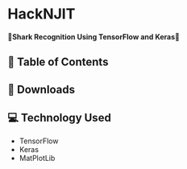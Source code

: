 # HackNJIT
<h4> 🦈Shark Recognition Using TensorFlow and Keras🦈 </h4>



## :scroll: Table of Contents


## :page_facing_up: Downloads

## :computer: Technology Used
<ul >
  <li>TensorFlow</li>
  <li>Keras </li>
  <li>MatPlotLib </li>  
</ul>
